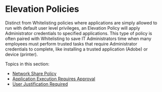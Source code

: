 [title]: # (Elevation Policies)
[tags]: # (elevate)
[priority]: # (4400)
# Elevation Policies

Distinct from Whitelisting policies where applications are simply allowed to run with default user level privileges, an Elevation Policy will apply Administrator credentials to specified applications. This type of policy is often paired with Whitelisting to save IT Administrators time when many employees must perform trusted tasks that require Administrator credentials to complete, like installing a trusted application (Adobe) or device (printer).

Topics in this section:

* [Network Share Policy](elevation-network-share.md)
* [Application Execution Requires Approval](elevation-app-req-app.md)
* [User Justification Required](elevation-user-just.md)
